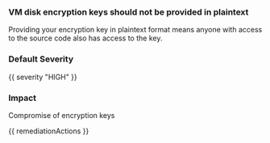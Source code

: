 
### VM disk encryption keys should not be provided in plaintext

Providing your encryption key in plaintext format means anyone with access to the source code also has access to the key.

### Default Severity
{{ severity "HIGH" }}

### Impact
Compromise of encryption keys

<!-- DO NOT CHANGE -->
{{ remediationActions }}

